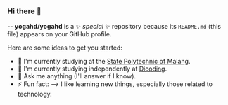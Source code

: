 ### Hi there 👋

--
**yogahd/yogahd** is a ✨ _special_ ✨ repository because its `README.md` (this file) appears on your GitHub profile.

Here are some ideas to get you started:

- 🔭 I'm currently studying at the [State Polytechnic of Malang](http://jti.polinema.ac.id/).
- 🌱 I'm currently studying independently at [Dicoding](https://www.dicoding.com/).
- 💬 Ask me anything (I'll answer if I know).
- ⚡ Fun fact: 
--> I like learning new things, especially those related to technology.
